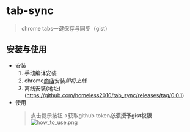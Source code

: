 # tab-sync

> chrome tabs一键保存与同步（gist）

## 安装与使用
- 安装
  1. 手动编译安装
  2. chrome[商店](https://chrome.google.com/webstore?utm_source=chrome-ntp-icon)安装*即将上线*
  3. 离线安装(地址)(https://github.com/homeless2010/tab_sync/releases/tag/0.0.1)
- 使用
  >点击提示按钮->获取github token**必须授予gist权限**
  ![how_to_use.png](http://ww1.sinaimg.cn/large/a411b231ly1gelch6vujnj20w00i0q30.jpg)
